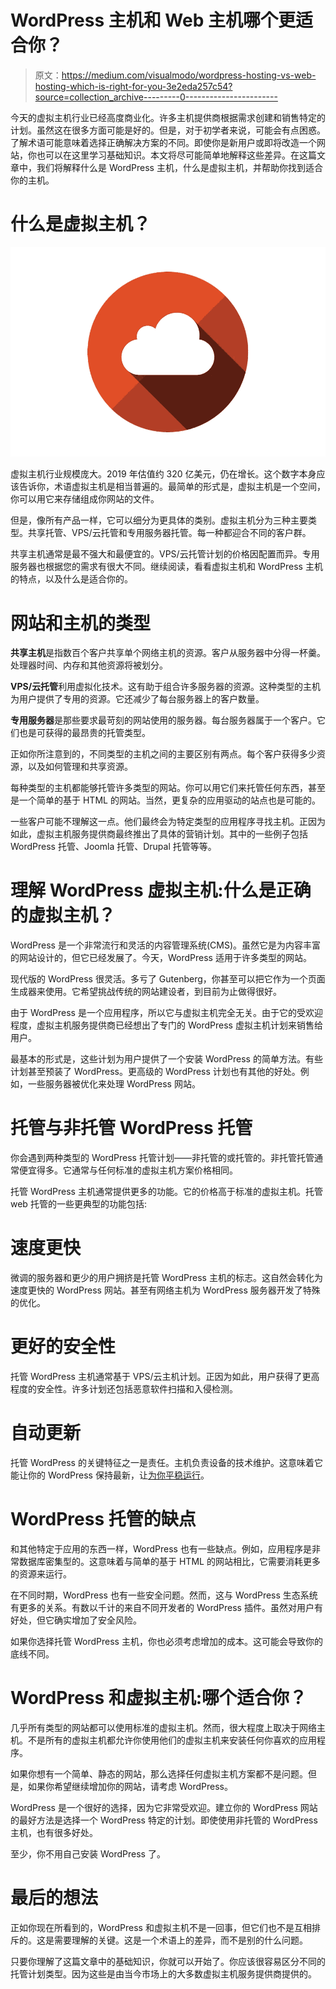 # WordPress 主机和 Web 主机哪个更适合你？

> 原文：<https://medium.com/visualmodo/wordpress-hosting-vs-web-hosting-which-is-right-for-you-3e2eda257c54?source=collection_archive---------0----------------------->

今天的虚拟主机行业已经高度商业化。许多主机提供商根据需求创建和销售特定的计划。虽然这在很多方面可能是好的。但是，对于初学者来说，可能会有点困惑。了解术语可能意味着选择正确解决方案的不同。即使你是新用户或即将改造一个网站，你也可以在这里学习基础知识。本文将尽可能简单地解释这些差异。在这篇文章中，我们将解释什么是 WordPress 主机，什么是虚拟主机，并帮助你找到适合你的主机。

# 什么是虚拟主机？

![](img/70c828c2159526b581a85269264a3894.png)

虚拟主机行业规模庞大。2019 年估值约 320 亿美元，仍在增长。这个数字本身应该告诉你，术语虚拟主机是相当普遍的。最简单的形式是，虚拟主机是一个空间，你可以用它来存储组成你网站的文件。

但是，像所有产品一样，它可以细分为更具体的类别。虚拟主机分为三种主要类型。共享托管、VPS/云托管和专用服务器托管。每一种都迎合不同的客户群。

共享主机通常是最不强大和最便宜的。VPS/云托管计划的价格因配置而异。专用服务器也根据您的需求有很大不同。继续阅读，看看虚拟主机和 WordPress 主机的特点，以及什么是适合你的。

# 网站和主机的类型

**共享主机**是指数百个客户共享单个网络主机的资源。客户从服务器中分得一杯羹。处理器时间、内存和其他资源将被划分。

**VPS/云托管**利用虚拟化技术。这有助于组合许多服务器的资源。这种类型的主机为用户提供了专用的资源。它还减少了每台服务器上的客户数量。

**专用服务器**是那些要求最苛刻的网站使用的服务器。每台服务器属于一个客户。它们也是可获得的最昂贵的托管类型。

正如你所注意到的，不同类型的主机之间的主要区别有两点。每个客户获得多少资源，以及如何管理和共享资源。

每种类型的主机都能够托管许多类型的网站。你可以用它们来托管任何东西，甚至是一个简单的基于 HTML 的网站。当然，更复杂的应用驱动的站点也是可能的。

一些客户可能不理解这一点。他们最终会为特定类型的应用程序寻找主机。正因为如此，虚拟主机服务提供商最终推出了具体的营销计划。其中的一些例子包括 WordPress 托管、Joomla 托管、Drupal 托管等等。

# 理解 WordPress 虚拟主机:什么是正确的虚拟主机？

WordPress 是一个非常流行和灵活的内容管理系统(CMS)。虽然它是为内容丰富的网站设计的，但它已经发展了。今天，WordPress 适用于许多类型的网站。

现代版的 WordPress 很灵活。多亏了 Gutenberg，你甚至可以把它作为一个页面生成器来使用。它希望挑战传统的网站建设者，到目前为止做得很好。

由于 WordPress 是一个应用程序，所以它与虚拟主机完全无关。由于它的受欢迎程度，虚拟主机服务提供商已经想出了专门的 WordPress 虚拟主机计划来销售给用户。

最基本的形式是，这些计划为用户提供了一个安装 WordPress 的简单方法。有些计划甚至预装了 WordPress。更高级的 WordPress 计划也有其他的好处。例如，一些服务器被优化来处理 WordPress 网站。

# 托管与非托管 WordPress 托管

你会遇到两种类型的 WordPress 托管计划——非托管的或托管的。非托管托管通常便宜得多。它通常与任何标准的虚拟主机方案价格相同。

托管 WordPress 主机通常提供更多的功能。它的价格高于标准的虚拟主机。托管 web 托管的一些更典型的功能包括:

# 速度更快

微调的服务器和更少的用户拥挤是托管 WordPress 主机的标志。这自然会转化为速度更快的 WordPress 网站。甚至有网络主机为 WordPress 服务器开发了特殊的优化。

# 更好的安全性

托管 WordPress 主机通常基于 VPS/云主机计划。正因为如此，用户获得了更高程度的安全性。许多计划还包括恶意软件扫描和入侵检测。

# 自动更新

托管 WordPress 的关键特征之一是责任。主机负责设备的技术维护。这意味着它能让你的 WordPress 保持最新，让[为你平稳运行](https://visualmodo.com/increase-affiliate-sales-techniques-and-tips/)。

# WordPress 托管的缺点

和其他特定于应用的东西一样，WordPress 也有一些缺点。例如，应用程序是非常数据库密集型的。这意味着与简单的基于 HTML 的网站相比，它需要消耗更多的资源来运行。

在不同时期，WordPress 也有一些安全问题。然而，这与 WordPress 生态系统有更多的关系。有数以千计的来自不同开发者的 WordPress 插件。虽然对用户有好处，但它确实增加了安全风险。

如果你选择托管 WordPress 主机，你也必须考虑增加的成本。这可能会导致你的底线不同。

# WordPress 和虚拟主机:哪个适合你？

几乎所有类型的网站都可以使用标准的虚拟主机。然而，很大程度上取决于网络主机。不是所有的虚拟主机都允许你使用他们的虚拟主机来安装任何你喜欢的应用程序。

如果你想有一个简单、静态的网站，那么选择任何虚拟主机方案都不是问题。但是，如果你希望继续增加你的网站，请考虑 WordPress。

WordPress 是一个很好的选择，因为它非常受欢迎。建立你的 WordPress 网站的最好方法是选择一个 WordPress 特定的计划。即使使用非托管的 WordPress 主机，也有很多好处。

至少，你不用自己安装 WordPress 了。

# 最后的想法

正如你现在所看到的，WordPress 和虚拟主机不是一回事，但它们也不是互相排斥的。这是需要理解的关键。这是一个术语上的差异，而不是别的什么问题。

只要你理解了这篇文章中的基础知识，你就可以开始了。你应该很容易区分不同的托管计划类型。因为这些是由当今市场上的大多数虚拟主机服务提供商提供的。